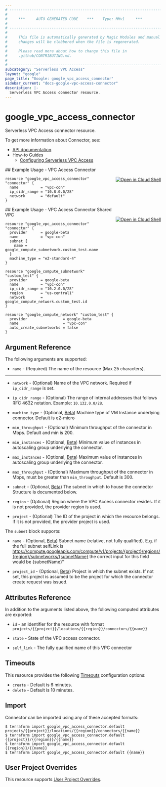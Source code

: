 ```yaml
---
# ----------------------------------------------------------------------------
#
#     ***     AUTO GENERATED CODE    ***    Type: MMv1     ***
#
# ----------------------------------------------------------------------------
#
#     This file is automatically generated by Magic Modules and manual
#     changes will be clobbered when the file is regenerated.
#
#     Please read more about how to change this file in
#     .github/CONTRIBUTING.md.
#
# ----------------------------------------------------------------------------
subcategory: "Serverless VPC Access"
layout: "google"
page_title: "Google: google_vpc_access_connector"
sidebar_current: "docs-google-vpc-access-connector"
description: |-
  Serverless VPC Access connector resource.
---
```


# google\_vpc\_access\_connector

Serverless VPC Access connector resource.


To get more information about Connector, see:

* [API documentation](https://cloud.google.com/vpc/docs/reference/vpcaccess/rest/v1/projects.locations.connectors)
* How-to Guides
    * [Configuring Serverless VPC Access](https://cloud.google.com/vpc/docs/configure-serverless-vpc-access)

<div class = "oics-button" style="float: right; margin: 0 0 -15px">
  <a href="https://console.cloud.google.com/cloudshell/open?cloudshell_git_repo=https%3A%2F%2Fgithub.com%2Fterraform-google-modules%2Fdocs-examples.git&cloudshell_working_dir=vpc_access_connector&cloudshell_image=gcr.io%2Fgraphite-cloud-shell-images%2Fterraform%3Alatest&open_in_editor=main.tf&cloudshell_print=.%2Fmotd&cloudshell_tutorial=.%2Ftutorial.md" target="_blank">
    <img alt="Open in Cloud Shell" src="//gstatic.com/cloudssh/images/open-btn.svg" style="max-height: 44px; margin: 32px auto; max-width: 100%;">
  </a>
</div>
## Example Usage - VPC Access Connector


```hcl
resource "google_vpc_access_connector" "connector" {
  name          = "vpc-con"
  ip_cidr_range = "10.8.0.0/28"
  network       = "default"
}
```
<div class = "oics-button" style="float: right; margin: 0 0 -15px">
  <a href="https://console.cloud.google.com/cloudshell/open?cloudshell_git_repo=https%3A%2F%2Fgithub.com%2Fterraform-google-modules%2Fdocs-examples.git&cloudshell_working_dir=vpc_access_connector_shared_vpc&cloudshell_image=gcr.io%2Fgraphite-cloud-shell-images%2Fterraform%3Alatest&open_in_editor=main.tf&cloudshell_print=.%2Fmotd&cloudshell_tutorial=.%2Ftutorial.md" target="_blank">
    <img alt="Open in Cloud Shell" src="//gstatic.com/cloudssh/images/open-btn.svg" style="max-height: 44px; margin: 32px auto; max-width: 100%;">
  </a>
</div>
## Example Usage - VPC Access Connector Shared VPC


```hcl
resource "google_vpc_access_connector" "connector" {
  provider      = google-beta
  name          = "vpc-con"
  subnet {
    name = google_compute_subnetwork.custom_test.name
  }
  machine_type = "e2-standard-4"
}

resource "google_compute_subnetwork" "custom_test" {
  provider      = google-beta
  name          = "vpc-con"
  ip_cidr_range = "10.2.0.0/28"
  region        = "us-central1"
  network       = google_compute_network.custom_test.id
}

resource "google_compute_network" "custom_test" {
  provider                = google-beta
  name                    = "vpc-con"
  auto_create_subnetworks = false
}
```

## Argument Reference

The following arguments are supported:


* `name` -
  (Required)
  The name of the resource (Max 25 characters).


- - -


* `network` -
  (Optional)
  Name of the VPC network. Required if `ip_cidr_range` is set.

* `ip_cidr_range` -
  (Optional)
  The range of internal addresses that follows RFC 4632 notation. Example: `10.132.0.0/28`.

* `machine_type` -
  (Optional, [Beta](https://terraform.io/docs/providers/google/guides/provider_versions.html))
  Machine type of VM Instance underlying connector. Default is e2-micro

* `min_throughput` -
  (Optional)
  Minimum throughput of the connector in Mbps. Default and min is 200.

* `min_instances` -
  (Optional, [Beta](https://terraform.io/docs/providers/google/guides/provider_versions.html))
  Minimum value of instances in autoscaling group underlying the connector.

* `max_instances` -
  (Optional, [Beta](https://terraform.io/docs/providers/google/guides/provider_versions.html))
  Maximum value of instances in autoscaling group underlying the connector.

* `max_throughput` -
  (Optional)
  Maximum throughput of the connector in Mbps, must be greater than `min_throughput`. Default is 300.

* `subnet` -
  (Optional, [Beta](https://terraform.io/docs/providers/google/guides/provider_versions.html))
  The subnet in which to house the connector
  Structure is documented below.

* `region` -
  (Optional)
  Region where the VPC Access connector resides. If it is not provided, the provider region is used.

* `project` - (Optional) The ID of the project in which the resource belongs.
    If it is not provided, the provider project is used.


The `subnet` block supports:

* `name` -
  (Optional, [Beta](https://terraform.io/docs/providers/google/guides/provider_versions.html))
  Subnet name (relative, not fully qualified). E.g. if the full subnet selfLink is
  https://compute.googleapis.com/compute/v1/projects/{project}/regions/{region}/subnetworks/{subnetName} the correct input for this field would be {subnetName}"

* `project_id` -
  (Optional, [Beta](https://terraform.io/docs/providers/google/guides/provider_versions.html))
  Project in which the subnet exists. If not set, this project is assumed to be the project for which the connector create request was issued.

## Attributes Reference

In addition to the arguments listed above, the following computed attributes are exported:

* `id` - an identifier for the resource with format `projects/{{project}}/locations/{{region}}/connectors/{{name}}`

* `state` -
  State of the VPC access connector.

* `self_link` -
  The fully qualified name of this VPC connector


## Timeouts

This resource provides the following
[Timeouts](/docs/configuration/resources.html#timeouts) configuration options:

- `create` - Default is 6 minutes.
- `delete` - Default is 10 minutes.

## Import


Connector can be imported using any of these accepted formats:

```
$ terraform import google_vpc_access_connector.default projects/{{project}}/locations/{{region}}/connectors/{{name}}
$ terraform import google_vpc_access_connector.default {{project}}/{{region}}/{{name}}
$ terraform import google_vpc_access_connector.default {{region}}/{{name}}
$ terraform import google_vpc_access_connector.default {{name}}
```

## User Project Overrides

This resource supports [User Project Overrides](https://www.terraform.io/docs/providers/google/guides/provider_reference.html#user_project_override).
